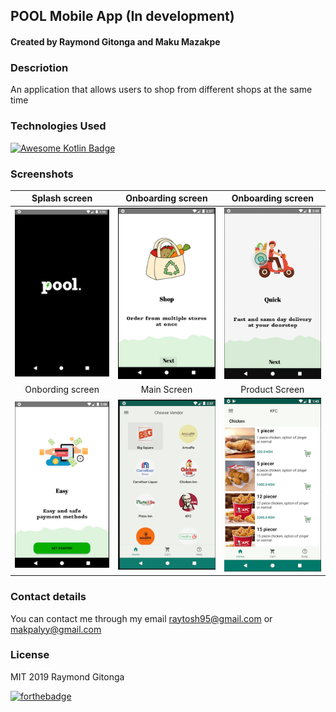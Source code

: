 ## POOL Mobile App (In development)
#### Created by Raymond Gitonga and Maku Mazakpe

### Descriotion
An application that allows users to shop from different shops at the same time

### Technologies Used
[![Awesome Kotlin Badge](https://kotlin.link/awesome-kotlin.svg)](https://github.com/KotlinBy/awesome-kotlin)

### Screenshots

 Splash screen                 |  Onboarding screen               |  Onboarding screen
:-----------------------------:|:--------------------------------:|:--------------------------------:
 ![Day](screenshots/1.png)     | ![Night mode](screenshots/2.png) | ![Night mode](screenshots/3.png)
 Onbording screen              |  Main Screen                     |  Product Screen
![Day](screenshots/4.png)      | ![Night mode](screenshots/5.png) | ![Night mode](screenshots/6.png) 





### Contact details
You can contact me through my email raytosh95@gmail.com or makpalyy@gmail.com

### License
MIT 2019 Raymond Gitonga

[![forthebadge](https://forthebadge.com/images/badges/powered-by-water.svg)](https://forthebadge.com)
